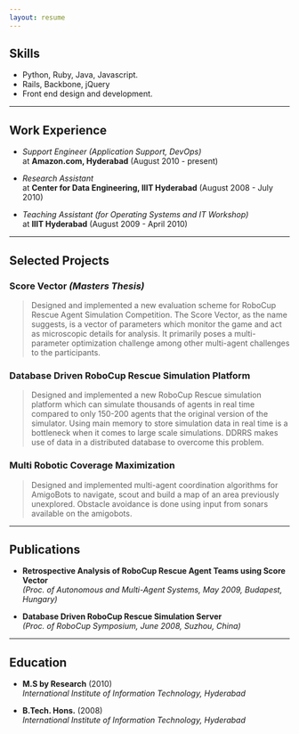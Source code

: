 ```yaml
---
layout: resume
---
```


## Skills ##

* Python, Ruby, Java, Javascript.
* Rails, Backbone, jQuery
* Front end design and development.

 ---

## Work Experience ##

* _Support Engineer (Application Support, DevOps)_  
    at **Amazon.com, Hyderabad** (August 2010 - present)

* _Research Assistant_  
    at **Center for Data Engineering, IIIT Hyderabad** (August 2008 - July 2010)

* _Teaching Assistant (for Operating Systems and IT Workshop)_  
    at **IIIT Hyderabad** (August 2009 - April 2010)

 ---

## Selected Projects ##

### Score Vector _(Masters Thesis)_ ###
 
> Designed and implemented a new evaluation scheme for RoboCup Rescue Agent
> Simulation Competition. The Score Vector, as the name suggests, is a vector
> of parameters which monitor the game and act as microscopic details for
> analysis. It primarily poses a multi-parameter optimization challenge among
> other multi-agent challenges to the participants.

### Database Driven RoboCup Rescue Simulation Platform ###

> Designed and implemented a new RoboCup Rescue simulation platform which can
> simulate thousands of agents in real time compared to only 150-200 agents
> that the original version of the simulator. Using main memory to store
> simulation data in real time is a bottleneck when it comes to large scale
> simulations. DDRRS makes use of data in a distributed database to overcome
> this problem.

### Multi Robotic Coverage Maximization ###

> Designed and implemented multi-agent coordination algorithms for AmigoBots
> to navigate, scout and build a map of an area previously unexplored.
> Obstacle avoidance is done using input from sonars available on the
> amigobots.

 ---

## Publications ##

* **Retrospective Analysis of RoboCup Rescue Agent Teams using Score Vector**  
    _(Proc. of Autonomous and Multi-Agent Systems, May 2009, Budapest, Hungary)_

* **Database Driven RoboCup Rescue Simulation Server**  
    _(Proc. of RoboCup Symposium, June 2008, Suzhou, China)_

 ---

## Education ##

* **M.S by Research** (2010)  
    _International Institute of Information Technology, Hyderabad_

* **B.Tech. Hons.** (2008)  
    _International Institute of Information Technology, Hyderabad_
